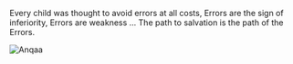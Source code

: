 Every child was thought to avoid errors at all costs, Errors are the sign of inferiority, Errors are weakness ... 
The path to salvation is the path of the Errors.

![Anqaa](https://github.com/user-attachments/assets/582ffedc-0193-477b-ad02-6e19e020573a)
